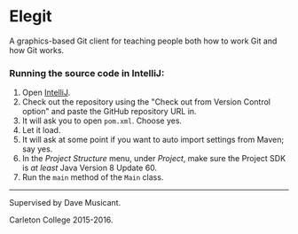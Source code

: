 # Elegit
A graphics-based Git client for teaching people both how to work Git and how Git works.

### Running the source code in IntelliJ:
1. Open [IntelliJ](https://www.jetbrains.com/idea/).
2. Check out the repository using the "Check out from Version Control option" and paste the GitHub repository URL in.
3. It will ask you to open `pom.xml`. Choose yes.
4. Let it load.
5. It will ask at some point if you want to auto import settings from Maven; say yes.
4. In the *Project Structure* menu, under *Project*, make sure the Project SDK is *at least* Java Version 8 Update 60.
5. Run the `main` method of the `Main` class.

***

Supervised by Dave Musicant.

Carleton College 2015-2016.

